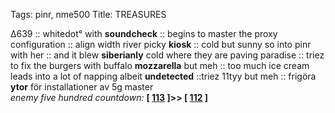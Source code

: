 Tags: pinr, nme500
Title: TREASURES  
  
∆639 :: whitedot° with **soundcheck** :: begins to master the proxy configuration :: align width river picky **kiosk** :: cold but sunny so into pinr with her :: and it blew **siberianly** cold where they are paving paradise :: triez to fix the burgers with buffalo **mozzarella** but meh :: too much ice cream leads into a lot of napping albeit **undetected** ::triez 11tyy but meh :: frigöra **ytor** för installationer av 5g master  
_enemy five hundred countdown:_  **[ [113](https://www.allmusic.com/album/if-youre-feeling-sinister-mw0000019993) ]>> [ [112](https://www.allmusic.com/album/liquid-swords-mw0000174287) ]**  
